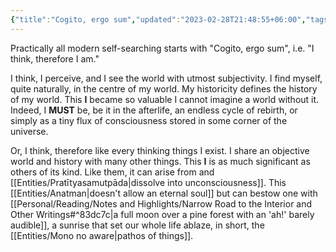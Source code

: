 ```yaml
---
{"title":"Cogito, ergo sum","updated":"2023-02-28T21:48:55+06:00","tags":["philosophy"],"created":"2022-05-02T20:36:00+06:00","location":"Badda, Dhaka","dg-publish":true,"dg-note-icon":2,"dg-path":"Musings/Cogito, ergo sum.md","permalink":"/musings/cogito-ergo-sum/","dgPassFrontmatter":true,"noteIcon":2}
---
```


Practically all modern self-searching starts with "Cogito, ergo sum", i.e. "I think, therefore I am."

I think, I perceive, and I see the world with utmost subjectivity. I find myself, quite naturally, in the centre of my world. My historicity defines the history of my world. This **I** became so valuable I cannot imagine a world without it. Indeed, I **MUST** be, be it in the afterlife, an endless cycle of rebirth, or simply as a tiny flux of consciousness stored in some corner of the universe.

Or, I think, therefore like every thinking things I exist. I share an objective world and history with many other things. This **I** is as much significant as others of its kind. Like them, it can arise from and [[Entities/Pratītyasamutpāda\|dissolve into unconsciousness]]. This [[Entities/Anatman\|doesn't allow an eternal soul]] but can bestow one with [[Personal/Reading/Notes and Highlights/Narrow Road to the Interior and Other Writings#^83dc7c\|a full moon over a pine forest with an 'ah!' barely audible]], a sunrise that set our whole life ablaze, in short, the [[Entities/Mono no aware\|pathos of things]].